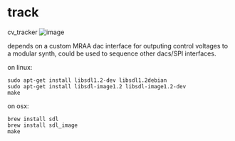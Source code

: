 # track
cv_tracker
![image](https://user-images.githubusercontent.com/4634469/171978661-3c6d7938-62bb-4729-b8e4-85cc04b54b47.png)

depends on a custom MRAA dac interface for outputing control voltages to a modular synth, could be used to sequence other dacs/SPI interfaces.

on linux:
```
sudo apt-get install libsdl1.2-dev libsdl1.2debian
sudo apt-get install libsdl-image1.2 libsdl-image1.2-dev
make
```
on osx:
```
brew install sdl
brew install sdl_image
make
```



